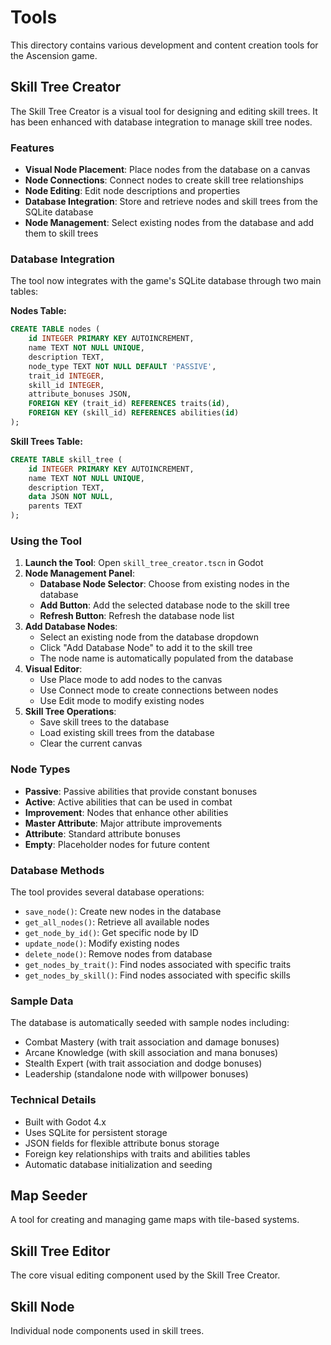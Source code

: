 # Tools

This directory contains various development and content creation tools for the Ascension game.

## Skill Tree Creator

The Skill Tree Creator is a visual tool for designing and editing skill trees. It has been enhanced with database integration to manage skill tree nodes.

### Features

- **Visual Node Placement**: Place nodes from the database on a canvas
- **Node Connections**: Connect nodes to create skill tree relationships
- **Node Editing**: Edit node descriptions and properties
- **Database Integration**: Store and retrieve nodes and skill trees from the SQLite database
- **Node Management**: Select existing nodes from the database and add them to skill trees

### Database Integration

The tool now integrates with the game's SQLite database through two main tables:

**Nodes Table:**
```sql
CREATE TABLE nodes (
    id INTEGER PRIMARY KEY AUTOINCREMENT,
    name TEXT NOT NULL UNIQUE,
    description TEXT,
    node_type TEXT NOT NULL DEFAULT 'PASSIVE',
    trait_id INTEGER,
    skill_id INTEGER,
    attribute_bonuses JSON,
    FOREIGN KEY (trait_id) REFERENCES traits(id),
    FOREIGN KEY (skill_id) REFERENCES abilities(id)
);
```

**Skill Trees Table:**
```sql
CREATE TABLE skill_tree (
    id INTEGER PRIMARY KEY AUTOINCREMENT,
    name TEXT NOT NULL UNIQUE,
    description TEXT,
    data JSON NOT NULL,
    parents TEXT
);
```

### Using the Tool

1. **Launch the Tool**: Open `skill_tree_creator.tscn` in Godot
2. **Node Management Panel**: 
   - **Database Node Selector**: Choose from existing nodes in the database
   - **Add Button**: Add the selected database node to the skill tree
   - **Refresh Button**: Refresh the database node list
3. **Add Database Nodes**:
   - Select an existing node from the database dropdown
   - Click "Add Database Node" to add it to the skill tree
   - The node name is automatically populated from the database
4. **Visual Editor**:
   - Use Place mode to add nodes to the canvas
   - Use Connect mode to create connections between nodes
   - Use Edit mode to modify existing nodes
5. **Skill Tree Operations**:
   - Save skill trees to the database
   - Load existing skill trees from the database
   - Clear the current canvas

### Node Types

- **Passive**: Passive abilities that provide constant bonuses
- **Active**: Active abilities that can be used in combat
- **Improvement**: Nodes that enhance other abilities
- **Master Attribute**: Major attribute improvements
- **Attribute**: Standard attribute bonuses
- **Empty**: Placeholder nodes for future content

### Database Methods

The tool provides several database operations:

- `save_node()`: Create new nodes in the database
- `get_all_nodes()`: Retrieve all available nodes
- `get_node_by_id()`: Get specific node by ID
- `update_node()`: Modify existing nodes
- `delete_node()`: Remove nodes from database
- `get_nodes_by_trait()`: Find nodes associated with specific traits
- `get_nodes_by_skill()`: Find nodes associated with specific skills

### Sample Data

The database is automatically seeded with sample nodes including:
- Combat Mastery (with trait association and damage bonuses)
- Arcane Knowledge (with skill association and mana bonuses)
- Stealth Expert (with trait association and dodge bonuses)
- Leadership (standalone node with willpower bonuses)

### Technical Details

- Built with Godot 4.x
- Uses SQLite for persistent storage
- JSON fields for flexible attribute bonus storage
- Foreign key relationships with traits and abilities tables
- Automatic database initialization and seeding

## Map Seeder

A tool for creating and managing game maps with tile-based systems.

## Skill Tree Editor

The core visual editing component used by the Skill Tree Creator.

## Skill Node

Individual node components used in skill trees. 